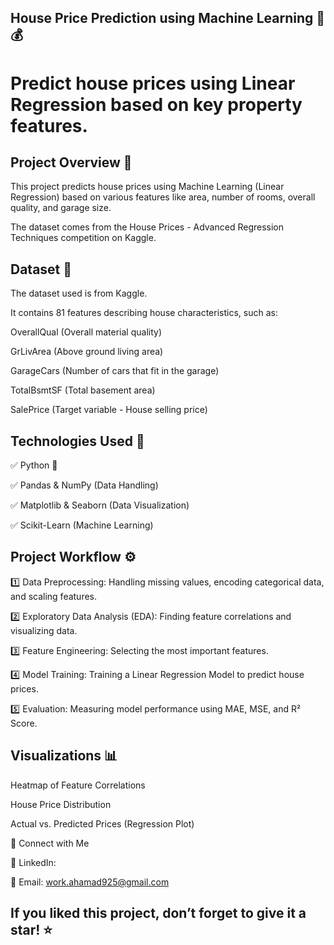  ## House Price Prediction using Machine Learning 🏡💰
# Predict house prices using Linear Regression based on key property features.

## Project Overview 🚀


This project predicts house prices using Machine Learning (Linear Regression) based on various features like area, number of rooms, overall quality, and garage size.

The dataset comes from the House Prices - Advanced Regression Techniques competition on Kaggle.


## Dataset 📂


The dataset used is from Kaggle.

It contains 81 features describing house characteristics, such as:

OverallQual (Overall material quality)

GrLivArea (Above ground living area)

GarageCars (Number of cars that fit in the garage)

TotalBsmtSF (Total basement area)

SalePrice (Target variable - House selling price)

## Technologies Used 📌


✅ Python 🐍

✅ Pandas & NumPy (Data Handling)

✅ Matplotlib & Seaborn (Data Visualization)

✅ Scikit-Learn (Machine Learning)

## Project Workflow ⚙️ 


1️⃣ Data Preprocessing: Handling missing values, encoding categorical data, and scaling features.

2️⃣ Exploratory Data Analysis (EDA): Finding feature correlations and visualizing data.

3️⃣ Feature Engineering: Selecting the most important features.

4️⃣ Model Training: Training a Linear Regression Model to predict house prices.

5️⃣ Evaluation: Measuring model performance using MAE, MSE, and R² Score.

 ## Visualizations 📊


Heatmap of Feature Correlations

House Price Distribution

Actual vs. Predicted Prices (Regression Plot)

📢 Connect with Me


🔗 LinkedIn: 

📧 Email: work.ahamad925@gmail.com


## If you liked this project, don’t forget to give it a star! ⭐
